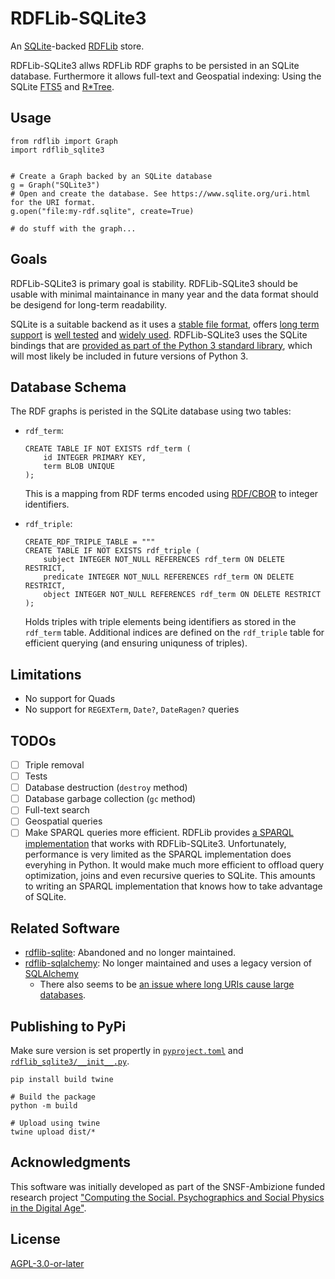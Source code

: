 # RDFLib-SQLite3

An [SQLite](https://www.sqlite.org/)-backed [RDFLib](https://rdflib.dev/) store.

RDFLib-SQLite3 allws RDFLib RDF graphs to be persisted in an SQLite database. Furthermore it allows full-text and Geospatial indexing: Using the SQLite [FTS5](https://www.sqlite.org/fts5.html) and [R*Tree](https://sqlite.org/rtree.html).

## Usage

```
from rdflib import Graph
import rdflib_sqlite3


# Create a Graph backed by an SQLite database
g = Graph("SQLite3")
# Open and create the database. See https://www.sqlite.org/uri.html for the URI format.
g.open("file:my-rdf.sqlite", create=True)

# do stuff with the graph...
```

## Goals

RDFLib-SQLite3 is primary goal is stability. RDFLib-SQLite3 should be usable with minimal maintainance in many year and the data format should be desigend for long-term readability.

SQLite is a suitable backend as it uses a [stable file format](https://sqlite.org/fileformat2.html), offers [long term support](https://sqlite.org/lts.html) is [well tested](https://sqlite.org/testing.html) and [widely used](https://sqlite.org/mostdeployed.html). RDFLib-SQLite3 uses the SQLite bindings that are [provided as part of the Python 3 standard library](https://docs.python.org/3/library/sqlite3.html), which will most likely be included in future versions of Python 3.

## Database Schema

The RDF graphs is peristed in the SQLite database using two tables:

- `rdf_term`:

	```
	CREATE TABLE IF NOT EXISTS rdf_term (
		id INTEGER PRIMARY KEY,
		term BLOB UNIQUE
	);
	```

	This is a mapping from RDF terms encoded using [RDF/CBOR](https://openengiadina.codeberg.page/rdf-cbor/) to integer identifiers.
	
- `rdf_triple`:

	```
	CREATE_RDF_TRIPLE_TABLE = """
	CREATE TABLE IF NOT EXISTS rdf_triple (
		subject INTEGER NOT_NULL REFERENCES rdf_term ON DELETE RESTRICT,
		predicate INTEGER NOT_NULL REFERENCES rdf_term ON DELETE RESTRICT,
		object INTEGER NOT_NULL REFERENCES rdf_term ON DELETE RESTRICT
	);
	```
	
	Holds triples with triple elements being identifiers as stored in the `rdf_term` table. Additional indices are defined on the `rdf_triple` table for efficient querying (and ensuring uniquness of triples).
	
## Limitations

- No support for Quads
- No support for `REGEXTerm`, `Date?`, `DateRagen?` queries

## TODOs

- [ ] Triple removal
- [ ] Tests
- [ ] Database destruction (`destroy` method)
- [ ] Database garbage collection (`gc` method)
- [ ] Full-text search
- [ ] Geospatial queries
- [ ] Make SPARQL queries more efficient. RDFLib provides [a SPARQL implementation](https://rdflib.readthedocs.io/en/stable/intro_to_sparql.html) that works with RDFLib-SQLite3. Unfortunately, performance is very limited as the SPARQL implementation does everyhing in Python. It would make much more efficient to offload query optimization, joins and even recursive queries to SQLite. This amounts to writing an SPARQL implementation that knows how to take advantage of SQLite.

## Related Software

- [rdflib-sqlite](https://github.com/RDFLib/rdflib-sqlite): Abandoned and no longer maintained.
- [rdflib-sqlalchemy](https://github.com/RDFLib/rdflib-sqlalchemy): No longer maintained and uses a legacy version of [SQLAlchemy](https://www.sqlalchemy.org/)
  - There also seems to be [an issue where long URIs cause large databases](https://github.com/RDFLib/rdflib-sqlalchemy/issues/66). 

## Publishing to PyPi

Make sure version is set propertly in [`pyproject.toml`](./pyproject.toml) and [`rdflib_sqlite3/__init__.py`](./rdflib_sqlite3/__init__.py).

```
pip install build twine

# Build the package
python -m build

# Upload using twine
twine upload dist/*
```
  
## Acknowledgments

This software was initially developed as part of the SNSF-Ambizione funded research project ["Computing the Social. Psychographics and Social Physics in the Digital Age"](https://data.snf.ch/grants/grant/201912).

## License

[AGPL-3.0-or-later](COPYING)

